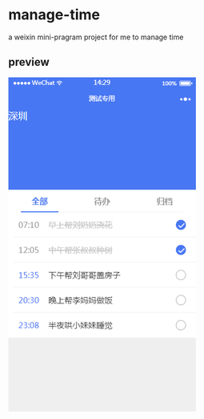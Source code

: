 # manage-time
a weixin mini-pragram project  for me to manage time
 
## preview
![image](https://github.com/zhujunxi/manage-time/blob/master/preview/preview-1.png)
